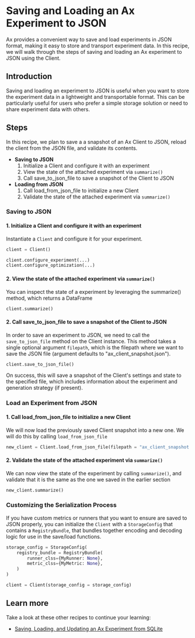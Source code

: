 # Saving and Loading an Ax Experiment to JSON

Ax provides a convenient way to save and load experiments in JSON format, making
it easy to store and transport experiment data. In this recipe, we will walk
through the steps of saving and loading an Ax experiment to JSON using the
Client.

## Introduction

Saving and loading an experiment to JSON is useful when you want to store the
experiment data in a lightweight and transportable format. This can be
particularly useful for users who prefer a simple storage solution or need to
share experiment data with others.

## Steps

In this recipe, we plan to save a a snapshot of an Ax Client to JSON, reload the
client from the JSON file, and validate its contents.

- **Saving to JSON**
  1. Initialize a Client and configure it with an experiment
  2. View the state of the attached experiment via `summarize()`
  3. Call save_to_json_file to save a snapshot of the Client to JSON
- **Loading from JSON**
  1. Call load_from_json_file to initialize a new Client
  2. Validate the state of the attached experiment via `summarize()`

### Saving to JSON

#### 1. Initialize a Client and configure it with an experiment

Instantiate a `Client` and configure it for your experiment.

```python
client = Client()

client.configure_experiment(...)
client.configure_optimization(...)
```

#### 2. View the state of the attached experiment via `summarize()`

You can inspect the state of a experiment by leveraging the summarize() method,
which returns a DataFrame

```python
client.summarize()
```

#### 2. Call save_to_json_file to save a snapshot of the Client to JSON

In order to save an experiment to JSON, we need to call the `save_to_json_file`
method on the Client instance. This method takes a single optional argument
`filepath`, which is the filepath where we want to save the JSON file (argument
defaults to "ax_client_snapshot.json").

```python
client.save_to_json_file()
```

On success, this will save a snapshot of the Client's settings and state to the
specified file, which includes information about the experiment and generation
strategy (if present).

### Load an Experiment from JSON

#### 1. Call load_from_json_file to initialize a new Client

We will now load the previously saved Client snapshot into a new one. We will do
this by calling `load_from_json_file`

```python
new_client = Client.load_from_json_file(filepath = "ax_client_snapshot.json")
```

#### 2. Validate the state of the attached experiment via `summarize()`

We can now view the state of the experiment by calling `summarize()`, and
validate that it is the same as the one we saved in the earlier section

```python
new_client.summarize()
```

### Customizing the Serialization Process

If you have custom metrics or runners that you want to ensure are saved to JSON
properly, you can initialize the `Client` with a `StorageConfig` that contains a
`RegistryBundle`, that bundles together encoding and decoding logic for use in
the save/load functions.

```python
storage_config = StorageConfig(
    registry_bundle = RegistryBundle(
        runner_clss={MyRunner: None},
        metric_clss={MyMetric: None},
    )
)

client = Client(storage_config = storage_config)
```

## Learn more

Take a look at these other recipes to continue your learning:

- [Saving, Loading, and Updating an Ax Experiment from SQLite](../recipes/experiment-to-sqlite.md)
